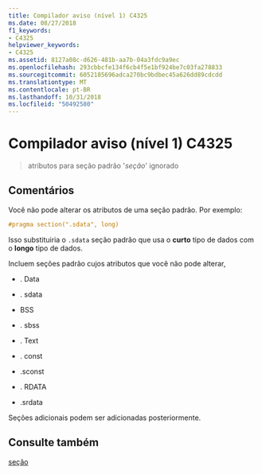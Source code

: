 ```yaml
---
title: Compilador aviso (nível 1) C4325
ms.date: 08/27/2018
f1_keywords:
- C4325
helpviewer_keywords:
- C4325
ms.assetid: 8127a08c-d626-481b-aa7b-04a3fdc9a9ec
ms.openlocfilehash: 293cbbcfe134f6cb4f5e1bf924be7c03fa278833
ms.sourcegitcommit: 6052185696adca270bc9bdbec45a626dd89cdcdd
ms.translationtype: MT
ms.contentlocale: pt-BR
ms.lasthandoff: 10/31/2018
ms.locfileid: "50492580"
---
```

# <a name="compiler-warning-level-1-c4325"></a>Compilador aviso (nível 1) C4325

> atributos para seção padrão '*seção*' ignorado

## <a name="remarks"></a>Comentários

Você não pode alterar os atributos de uma seção padrão. Por exemplo:

```cpp
#pragma section(".sdata", long)
```

Isso substituiria o `.sdata` seção padrão que usa o **curto** tipo de dados com o **longo** tipo de dados.

Incluem seções padrão cujos atributos que você não pode alterar,

- . Data

- . sdata

- BSS

- . sbss

- . Text

- . const

- .sconst

- . RDATA

- .srdata

Seções adicionais podem ser adicionadas posteriormente.

## <a name="see-also"></a>Consulte também

[seção](../../preprocessor/section.md)
